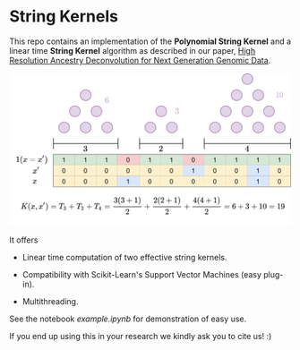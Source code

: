 # String Kernels

This repo contains an implementation of the **Polynomial String Kernel** and a linear time **String Kernel** algorithm as described in our paper, [High Resolution Ancestry Deconvolution for Next Generation Genomic Data](https://www.biorxiv.org/content/10.1101/2021.09.19.460980v1). 

<img caption="String Kernel Computations" src="https://raw.githubusercontent.com/weekend37/string-kernels/master/doc/fig/triangular_numbers.png">

It offers

- Linear time computation of two effective string kernels.

- Compatibility with Scikit-Learn's Support Vector Machines (easy plug-in).

- Multithreading.

See the notebook *example.ipynb* for demonstration of easy use.

If you end up using this in your research we kindly ask you to cite us! :)
